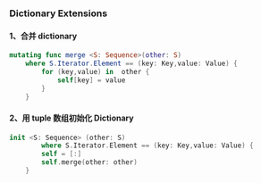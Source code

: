 ### Dictionary Extensions

#### 1、合并 dictionary

```swift
mutating func merge <S: Sequence>(other: S)
    where S.Iterator.Element == (key: Key,value: Value) {
        for (key,value) in  other {
            self[key] = value
        }
    }
```

#### 2、用 tuple 数组初始化 Dictionary

```swift
init <S: Sequence> (other: S)
        where S.Iterator.Element == (key: Key,value: Value) {
        self = [:]
        self.merge(other: other)
    }
```

    